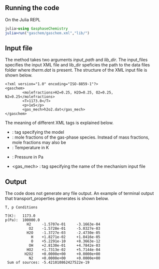 ## Running the code
On the Julia REPL 
```julia
julia>using GasphaseChemistry
julia>run("gaschem/gaschem.xml","lib/")
```

## Input file
The method takes two arguments *input\_path* and *lib\_dir*. The input\_files specifies the input XML file and
lib\_dir speficies the path to the data files folder where *therm.dat* is present. The structure of the XML input file is shown below.

```
<?xml version="1.0" encoding="ISO-8859-1"?>
<gaschem>
        <molefractions>H2=0.25, H2O=0.25, O2=0.25, N2=0.25</molefractions>
        <T>1173.0</T>
        <p>1e5</p>
        <gas_mech>h2o2.dat</gas_mech>
</gaschem>
```

The meaning of different XML tags is explained below.

- <gaschem> : tag specifying the model
- <molefractions> : mole fractions of the gas-phase species. Instead of mass fractions, mole fractions may also be 
- <T>: Temperature in K
- <p> : Pressure in Pa
- <gas_mech> : tag specifying the name of the mechanism input file

## Output
The code does not generate any file output.  An example of terminal output that transport_properties generates is shown below.
```
T, p Conditions 

T(K): 	1173.0
p(Pa): 	100000.0
          H2 	 -1.5707e-01 	 -3.1663e-04
           O2 	 -1.5728e-01 	 -5.0327e-03
          H2O 	 -1.3727e-03 	 -2.4730e-05
            H 	 +1.8271e-02 	 +1.8416e-05
            O 	 +5.2291e-10 	 +8.3663e-12
           OH 	 +2.8130e-01 	 +4.7842e-03
          HO2 	 +1.7313e-02 	 +5.7144e-04
         H2O2 	 +0.0000e+00 	 +0.0000e+00
           N2 	 +0.0000e+00 	 +0.0000e+00
 Sum of sources: -5.421010862427522e-19

```

 